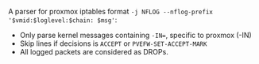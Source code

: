 A parser for proxmox iptables format `-j NFLOG --nflog-prefix '$vmid:$loglevel:$chain: $msg'`:

 - Only parse kernel messages containing `-IN=`, specific to proxmox (<chain>-IN)
 - Skip lines if decisions is `ACCEPT` or `PVEFW-SET-ACCEPT-MARK`
 - All logged packets are considered as DROPs.
